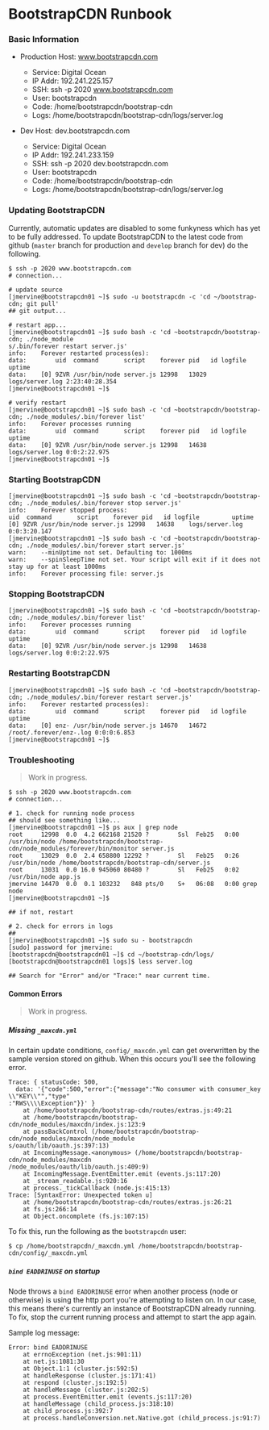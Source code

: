 # BootstrapCDN Runbook

### Basic Information

* Production Host: www.bootstrapcdn.com
    * Service: Digital Ocean
    * IP Addr: 192.241.225.157
    * SSH: ssh -p 2020 www.bootstrapcdn.com
    * User: bootstrapcdn
    * Code: /home/bootstrapcdn/bootstrap-cdn
    * Logs: /home/bootstrapcdn/bootstrap-cdn/logs/server.log

* Dev Host: dev.bootstrapcdn.com
    * Service: Digital Ocean
    * IP Addr: 192.241.233.159
    * SSH: ssh -p 2020 dev.bootstrapcdn.com
    * User: bootstrapcdn
    * Code: /home/bootstrapcdn/bootstrap-cdn
    * Logs: /home/bootstrapcdn/bootstrap-cdn/logs/server.log

### Updating BootstrapCDN

Currently, automatic updates are disabled to some funkyness which has yet to be
fully addressed. To update BootstrapCDN to the latest code from github (`master`
branch for production and `develop` branch for dev) do the following.

```
$ ssh -p 2020 www.bootstrapcdn.com
# connection...

# update source
[jmervine@bootstrapcdn01 ~]$ sudo -u bootstrapcdn -c 'cd ~/bootstrap-cdn; git pull'
## git output...

# restart app...
[jmervine@bootstrapcdn01 ~]$ sudo bash -c 'cd ~bootstrapcdn/bootstrap-cdn; ./node_module
s/.bin/forever restart server.js'
info:    Forever restarted process(es):
data:        uid  command       script    forever pid   id logfile         uptime
data:    [0] 9ZVR /usr/bin/node server.js 12998   13029    logs/server.log 2:23:40:28.354
[jmervine@bootstrapcdn01 ~]$

# verify restart
[jmervine@bootstrapcdn01 ~]$ sudo bash -c 'cd ~bootstrapcdn/bootstrap-cdn; ./node_modules/.bin/forever list'
info:    Forever processes running
data:        uid  command       script    forever pid   id logfile         uptime
data:    [0] 9ZVR /usr/bin/node server.js 12998   14638    logs/server.log 0:0:2:22.975
[jmervine@bootstrapcdn01 ~]$
```

### Starting BootstrapCDN

```
[jmervine@bootstrapcdn01 ~]$ sudo bash -c 'cd ~bootstrapcdn/bootstrap-cdn; ./node_modules/.bin/forever stop server.js'
info:    Forever stopped process:
uid  command       script    forever pid   id logfile         uptime
[0] 9ZVR /usr/bin/node server.js 12998   14638    logs/server.log 0:0:3:20.147
[jmervine@bootstrapcdn01 ~]$ sudo bash -c 'cd ~bootstrapcdn/bootstrap-cdn; ./node_modules/.bin/forever start server.js'
warn:    --minUptime not set. Defaulting to: 1000ms
warn:    --spinSleepTime not set. Your script will exit if it does not stay up for at least 1000ms
info:    Forever processing file: server.js
```

### Stopping BootstrapCDN

```
[jmervine@bootstrapcdn01 ~]$ sudo bash -c 'cd ~bootstrapcdn/bootstrap-cdn; ./node_modules/.bin/forever list'
info:    Forever processes running
data:        uid  command       script    forever pid   id logfile         uptime
data:    [0] 9ZVR /usr/bin/node server.js 12998   14638    logs/server.log 0:0:2:22.975
```

### Restarting BootstrapCDN

```
[jmervine@bootstrapcdn01 ~]$ sudo bash -c 'cd ~bootstrapcdn/bootstrap-cdn; ./node_modules/.bin/forever restart server.js'
info:    Forever restarted process(es):
data:        uid  command       script    forever pid   id logfile                 uptime
data:    [0] enz- /usr/bin/node server.js 14670   14672    /root/.forever/enz-.log 0:0:0:6.853
[jmervine@bootstrapcdn01 ~]$
```

### Troubleshooting

> Work in progress.

```
$ ssh -p 2020 www.bootstrapcdn.com
# connection...

# 1. check for running node process
## should see something like...
[jmervine@bootstrapcdn01 ~]$ ps aux | grep node
root     12998  0.0  4.2 662168 21520 ?        Ssl  Feb25   0:00 /usr/bin/node /home/bootstrapcdn/bootstrap-cdn/node_modules/forever/bin/monitor server.js
root     13029  0.0  2.4 658800 12292 ?        Sl   Feb25   0:26 /usr/bin/node /home/bootstrapcdn/bootstrap-cdn/server.js
root     13031  0.0 16.0 945060 80480 ?        Sl   Feb25   0:02 /usr/bin/node app.js
jmervine 14470  0.0  0.1 103232   848 pts/0    S+   06:08   0:00 grep node
[jmervine@bootstrapcdn01 ~]$

## if not, restart

# 2. check for errors in logs
##
[jmervine@bootstrapcdn01 ~]$ sudo su - bootstrapcdn
[sudo] password for jmervine:
[bootstrapcdn@bootstrapcdn01 ~]$ cd ~/bootstrap-cdn/logs/
[bootstrapcdn@bootstrapcdn01 logs]$ less server.log

## Search for "Error" and/or "Trace:" near current time.
```

#### Common Errors

> Work in progress.

##### Missing `_maxcdn.yml`

In certain update conditions, `config/_maxcdn.yml` can get overwritten by the
sample version stored on github. When this occurs you'll see the following
error.

```
Trace: { statusCode: 500,
  data: '{"code":500,"error":{"message":"No consumer with consumer_key \\"KEY\\"","type"
:"RWS\\\\Exception"}}' }
    at /home/bootstrapcdn/bootstrap-cdn/routes/extras.js:49:21
    at /home/bootstrapcdn/bootstrap-cdn/node_modules/maxcdn/index.js:123:9
    at passBackControl (/home/bootstrapcdn/bootstrap-cdn/node_modules/maxcdn/node_module
s/oauth/lib/oauth.js:397:13)
    at IncomingMessage.<anonymous> (/home/bootstrapcdn/bootstrap-cdn/node_modules/maxcdn
/node_modules/oauth/lib/oauth.js:409:9)
    at IncomingMessage.EventEmitter.emit (events.js:117:20)
    at _stream_readable.js:920:16
    at process._tickCallback (node.js:415:13)
Trace: [SyntaxError: Unexpected token u]
    at /home/bootstrapcdn/bootstrap-cdn/routes/extras.js:26:21
    at fs.js:266:14
    at Object.oncomplete (fs.js:107:15)
```

To fix this, run the following as the `bootstrapcdn` user:

```
$ cp /home/bootstrapcdn/_maxcdn.yml /home/bootstrapcdn/bootstrap-cdn/config/_maxcdn.yml
```

##### `bind EADDRINUSE` on startup

Node throws a `bind EADDRINUSE` error when another process (node or otherwise)
is using the http port you're attempting to listen on. In our case, this means
there's currently an instance of BootstrapCDN already running. To fix, stop the
current running process and attempt to start the app again.

Sample log message:

```
Error: bind EADDRINUSE
    at errnoException (net.js:901:11)
    at net.js:1081:30
    at Object.1:1 (cluster.js:592:5)
    at handleResponse (cluster.js:171:41)
    at respond (cluster.js:192:5)
    at handleMessage (cluster.js:202:5)
    at process.EventEmitter.emit (events.js:117:20)
    at handleMessage (child_process.js:318:10)
    at child_process.js:392:7
    at process.handleConversion.net.Native.got (child_process.js:91:7)
```
